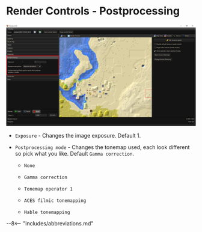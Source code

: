 # Render Controls - Postprocessing

![Render controls Postprocessing](../../img/user_interface/render_controls/postprocessing.png)

- `Exposure` - Changes the image exposure. Default 1.

- `Postprocessing mode` - Changes the tonemap used, each look different so pick what you like. Default `Gamma correction`.
	
	- `None`
	
	- `Gamma correction`
	
	- `Tonemap operator 1`
	
	- `ACES filmic tonemapping`
	
	- `Hable tonemapping`

--8<-- "includes/abbreviations.md"

